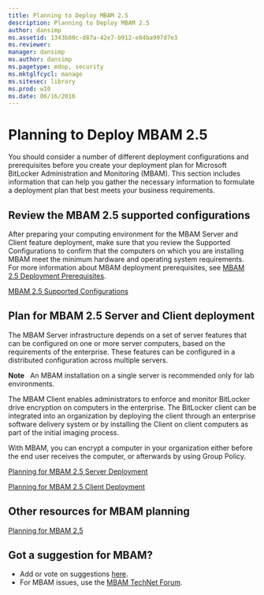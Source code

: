 ```yaml
---
title: Planning to Deploy MBAM 2.5
description: Planning to Deploy MBAM 2.5
author: dansimp
ms.assetid: 1343b80c-d87a-42e7-b912-e84ba997d7e3
ms.reviewer: 
manager: dansimp
ms.author: dansimp
ms.pagetype: mdop, security
ms.mktglfcycl: manage
ms.sitesec: library
ms.prod: w10
ms.date: 06/16/2016
---
```



# Planning to Deploy MBAM 2.5


You should consider a number of different deployment configurations and prerequisites before you create your deployment plan for Microsoft BitLocker Administration and Monitoring (MBAM). This section includes information that can help you gather the necessary information to formulate a deployment plan that best meets your business requirements.

## Review the MBAM 2.5 supported configurations


After preparing your computing environment for the MBAM Server and Client feature deployment, make sure that you review the Supported Configurations to confirm that the computers on which you are installing MBAM meet the minimum hardware and operating system requirements. For more information about MBAM deployment prerequisites, see [MBAM 2.5 Deployment Prerequisites](mbam-25-deployment-prerequisites.md).

[MBAM 2.5 Supported Configurations](mbam-25-supported-configurations.md)

## Plan for MBAM 2.5 Server and Client deployment


The MBAM Server infrastructure depends on a set of server features that can be configured on one or more server computers, based on the requirements of the enterprise. These features can be configured in a distributed configuration across multiple servers.

**Note**  
An MBAM installation on a single server is recommended only for lab environments.

 

The MBAM Client enables administrators to enforce and monitor BitLocker drive encryption on computers in the enterprise. The BitLocker client can be integrated into an organization by deploying the client through an enterprise software delivery system or by installing the Client on client computers as part of the initial imaging process.

With MBAM, you can encrypt a computer in your organization either before the end user receives the computer, or afterwards by using Group Policy.

[Planning for MBAM 2.5 Server Deployment](planning-for-mbam-25-server-deployment.md)

[Planning for MBAM 2.5 Client Deployment](planning-for-mbam-25-client-deployment.md)

## <a href="" id="other-resources-for-mbam-planning-"></a>Other resources for MBAM planning


[Planning for MBAM 2.5](planning-for-mbam-25.md)

## Got a suggestion for MBAM?
- Add or vote on suggestions [here](http://mbam.uservoice.com/forums/268571-microsoft-bitlocker-administration-and-monitoring). 
- For MBAM issues, use the [MBAM TechNet Forum](https://social.technet.microsoft.com/Forums/home?forum=mdopmbam).

 

 





